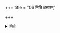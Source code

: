 +++
title = "06 निति क्षत्तारम्"

+++

<details><summary>थिते</summary>

मङ्गल्यनाम्नो राजाह्वयति । सुश्लोकां३
इति संग्रहीतारम् । सुमङ्गलां३
इति भागदुघम् । सत्यराजा३निति क्षत्तारम् ६
</details>
